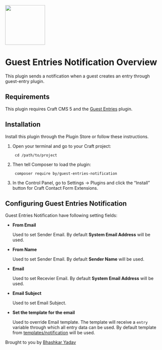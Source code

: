 <img src="https://github.com/bhashkar007/guest-entries-notification/blob/master/src/icon.svg" width="128">

# Guest Entries Notification Overview

This plugin sends a notification when a guest creates an entry through guest-entry plugin.

## Requirements

This plugin requires Craft CMS 5 and the [Guest Entries](https://github.com/craftcms/guest-entries) plugin.

## Installation

Install this plugin through the Plugin Store or follow these instructions.

1. Open your terminal and go to your Craft project:

        cd /path/to/project

2. Then tell Composer to load the plugin:

        composer require by/guest-entries-notification

3. In the Control Panel, go to Settings → Plugins and click the “Install” button for Craft Contact Form Extensions.

## Configuring Guest Entries Notification

Guest Entries Notification have following setting fields:
- **From Email**

    Used to set Sender Email. By default **System Email Address** will be used.
    
- **From Name**

    Used to set Sender Email. By default **Sender Name** will be used.
    
- **Email**

    Used to set Recevier Email. By default **System Email Address** will be used.
    
- **Email Subject**

    Used to set Email Subject.
    
- **Set the template for the email**

    Used to override Email template. The template will receive a `entry` variable through which all entry data can be used. By default template from [templates/notification](/src/templates/notification.twig) will be used.

Brought to you by [Bhashkar Yadav](https://360adaptive.com)

